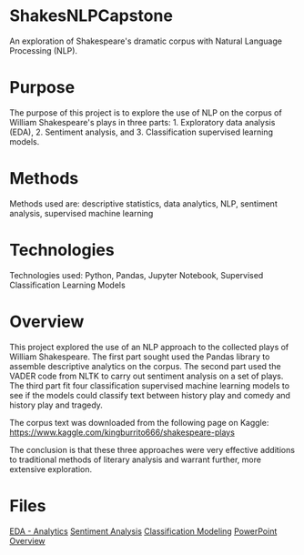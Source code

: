 # ShakesNLPCapstone
An exploration of Shakespeare's dramatic corpus with Natural Language Processing (NLP).

# Purpose
The purpose of this project is to explore the use of NLP on the corpus of William Shakespeare's plays in three parts: 1. Exploratory data analysis (EDA), 2. Sentiment analysis, and 3. Classification supervised learning models. 

# Methods
Methods used are: descriptive statistics, data analytics, NLP, sentiment analysis, supervised machine learning

# Technologies
Technologies used: Python, Pandas, Jupyter Notebook, Supervised Classification Learning Models

# Overview
This project explored the use of an NLP approach to the collected plays of William Shakespeare. The first part sought used the Pandas library to assemble descriptive analytics on the corpus. The second part used the VADER code from NLTK to carry out sentiment analysis on a set of plays. The third part fit four classification supervised machine learning models to see if the models could classify text between history play and comedy and history play and tragedy. 

The corpus text was downloaded from the following page on Kaggle: https://www.kaggle.com/kingburrito666/shakespeare-plays

The conclusion is that these three approaches were very effective additions to traditional methods of literary analysis and warrant further, more extensive exploration. 

# Files
[EDA - Analytics](https://github.com/chicagocityarts60515/ShakesNLPCaptone/blob/master/Shakespeare_Analytics.ipynb)
[Sentiment Analysis](https://github.com/chicagocityarts60515/ShakesNLPCapstone/blob/master/Sentiment_Analysis.ipynb)
[Classification Modeling](https://github.com/chicagocityarts60515/ShakesNLPCapstone/blob/master/ClassificationModeling.ipynb)
[PowerPoint Overview](https://github.com/chicagocityarts60515/ShakesNLPCapstone/blob/master/Shakespeare.pptx)

